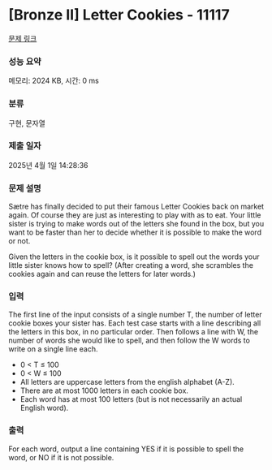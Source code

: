 # [Bronze II] Letter Cookies - 11117 

[문제 링크](https://www.acmicpc.net/problem/11117) 

### 성능 요약

메모리: 2024 KB, 시간: 0 ms

### 분류

구현, 문자열

### 제출 일자

2025년 4월 1일 14:28:36

### 문제 설명

<p>Sætre has finally decided to put their famous Letter Cookies back on market again. Of course they are just as interesting to play with as to eat. Your little sister is trying to make words out of the letters she found in the box, but you want to be faster than her to decide whether it is possible to make the word or not.</p>

<p>Given the letters in the cookie box, is it possible to spell out the words your little sister knows how to spell? (After creating a word, she scrambles the cookies again and can reuse the letters for later words.)</p>

### 입력 

 <p>The first line of the input consists of a single number T, the number of letter cookie boxes your sister has. Each test case starts with a line describing all the letters in this box, in no particular order. Then follows a line with W, the number of words she would like to spell, and then follow the W words to write on a single line each.</p>

<ul>
	<li>0 < T ≤ 100</li>
	<li>0 < W ≤ 100</li>
	<li>All letters are uppercase letters from the english alphabet (A-Z).</li>
	<li>There are at most 1000 letters in each cookie box.</li>
	<li>Each word has at most 100 letters (but is not necessarily an actual English word).</li>
</ul>

### 출력 

 <p>For each word, output a line containing YES if it is possible to spell the word, or NO if it is not possible.</p>

